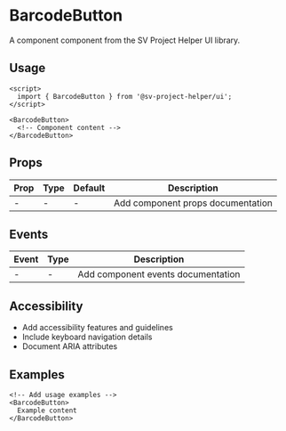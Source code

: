 # BarcodeButton

A component component from the SV Project Helper UI library.

## Usage

```svelte
<script>
  import { BarcodeButton } from '@sv-project-helper/ui';
</script>

<BarcodeButton>
  <!-- Component content -->
</BarcodeButton>
```

## Props

| Prop | Type | Default | Description |
|------|------|---------|-------------|
| - | - | - | Add component props documentation |

## Events

| Event | Type | Description |
|-------|------|-------------|
| - | - | Add component events documentation |

## Accessibility

- Add accessibility features and guidelines
- Include keyboard navigation details
- Document ARIA attributes

## Examples

```svelte
<!-- Add usage examples -->
<BarcodeButton>
  Example content
</BarcodeButton>
```
